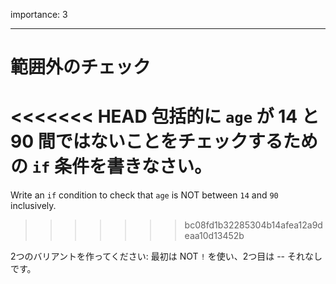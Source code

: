 importance: 3

---

# 範囲外のチェック

<<<<<<< HEAD
包括的に `age` が 14 と 90 間ではないことをチェックするための `if` 条件を書きなさい。
=======
Write an `if` condition to check that `age` is NOT between `14` and `90` inclusively.
>>>>>>> bc08fd1b32285304b14afea12a9deaa10d13452b

2つのバリアントを作ってください: 最初は NOT `!` を使い、2つ目は -- それなしです。
